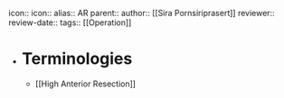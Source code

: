 icon:: 
icon::
alias:: AR
parent::
author:: [[Sira Pornsiriprasert]] 
reviewer::
review-date::
tags:: [[Operation]]

- # Terminologies
	- [[High Anterior Resection]]